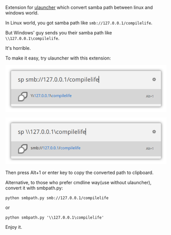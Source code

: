 Extension for [ulauncher](https://ulauncher.io/) which convert samba path between linux and windows world. 

In Linux world, you got samba path like `smb://127.0.0.1/compilelife`. 

But Windows' guy sends you their samba path like `\\127.0.0.1\compilelife`.

It's horrible.

To make it easy, try ulauncher with this extension:

![linux->windows shot](images/1.png)

![windows->linux shot](images/2.png)

Then press Alt+1 or enter key to copy the converted path to clipboard.

Alternative, to those who prefer cmdline way(use without ulauncher), convert it with smbpath.py:

```
python smbpath.py smb://127.0.0.1/compilelife
```

or

```
python smbpath.py '\\127.0.0.1\compilelife'
```


Enjoy it.
